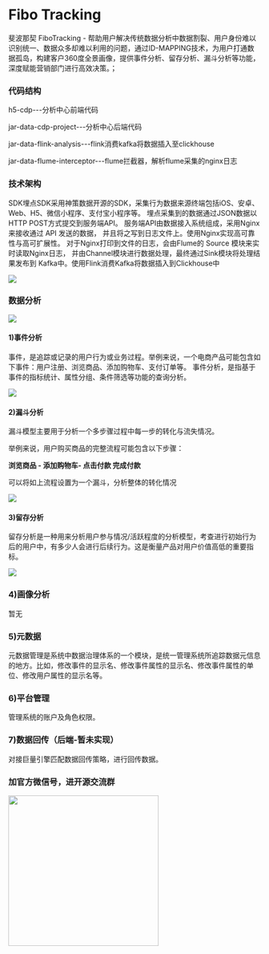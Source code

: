 # Fibo Tracking
斐波那契
FiboTracking - 帮助用户解决传统数据分析中数据割裂、用户身份难以识别统一、数据众多却难以利用的问题，通过ID-MAPPING技术，为用户打通数据孤岛，构建客户360度全景画像，提供事件分析、留存分析、漏斗分析等功能，深度赋能营销部门进行高效决策。；


### 代码结构
h5-cdp---分析中心前端代码

jar-data-cdp-project---分析中心后端代码

jar-data-flink-analysis---flink消费kafka将数据插入至clickhouse

jar-data-flume-interceptor---flume拦截器，解析flume采集的nginx日志

### 技术架构

SDK埋点SDK采用神策数据开源的SDK，采集行为数据来源终端包括iOS、安卓、Web、H5、微信小程序、支付宝小程序等。
埋点采集到的数据通过JSON数据以HTTP POST方式提交到服务端API。
服务端API由数据接入系统组成，采用Nginx来接收通过 API 发送的数据，
并且将之写到日志文件上。使用Nginx实现高可靠性与高可扩展性。 
对于Nginx打印到文件的日志，会由Flume的 Source 模块来实时读取Nginx日志，
并由Channel模块进行数据处理，最终通过Sink模块将处理结果发布到 Kafka中。使用Flink消费Kafka将数据插入到Clickhouse中

<img src="https://raw.iqiq.io/FiboAI/FiboTracking/main/image/server.png">

### 数据分析

<img src="https://raw.iqiq.io/FiboAI/FiboTracking/main/image/index.png">

#### 1)事件分析

事件，是追踪或记录的用户行为或业务过程。举例来说，一个电商产品可能包含如下事件：用户注册、浏览商品、添加购物车、支付订单等。
事件分析，是指基于事件的指标统计、属性分组、条件筛选等功能的查询分析。

<img src="https://raw.iqiq.io/FiboAI/FiboTracking/main/image/event.png">

#### 2)漏斗分析

漏斗模型主要用于分析一个多步骤过程中每一步的转化与流失情况。

举例来说，用户购买商品的完整流程可能包含以下步骤：

<b>浏览商品 - 添加购物车- 点击付款 完成付款</b>

可以将如上流程设置为一个漏斗，分析整体的转化情况

<img src="https://raw.iqiq.io/FiboAI/FiboTracking/main/image/funnel.png">


#### 3)留存分析

留存分析是一种用来分析用户参与情况/活跃程度的分析模型，考查进行初始行为后的用户中，有多少人会进行后续行为。这是衡量产品对用户价值高低的重要指标。

<img src="https://raw.iqiq.io/FiboAI/FiboTracking/main/image/Keep.png">

### 4)画像分析

暂无

### 5)元数据

元数据管理是系统中数据治理体系的一个模块，是统一管理系统所追踪数据元信息的地方。比如，修改事件的显示名、修改事件属性的显示名、修改事件属性的单位、修改用户属性的显示名等。

### 6)平台管理

管理系统的账户及角色权限。

### 7)数据回传（后端-暂未实现）

对接巨量引擎匹配数据回传策略，进行回传数据。

### 加官方微信号，进开源交流群

<img width="300px" src="https://raw.iqiq.io/FiboAI/FiboTracking/main/image/qrcode.jpg">
